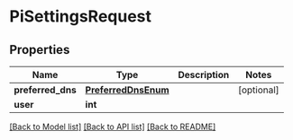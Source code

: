 # PiSettingsRequest


## Properties
Name | Type | Description | Notes
------------ | ------------- | ------------- | -------------
**preferred_dns** | [**PreferredDnsEnum**](PreferredDnsEnum.md) |  | [optional] 
**user** | **int** |  | 

[[Back to Model list]](../README.md#documentation-for-models) [[Back to API list]](../README.md#documentation-for-api-endpoints) [[Back to README]](../README.md)


